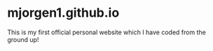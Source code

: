 # mjorgen1.github.io
This is my first official personal website which I have coded from the ground up!
